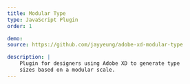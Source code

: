 ```yaml
---
title: Modular Type
type: JavaScript Plugin
order: 1

demo:
source: https://github.com/jayyeung/adobe-xd-modular-type

description: |
    Plugin for designers using Adobe XD to generate type 
    sizes based on a modular scale.
---
```

